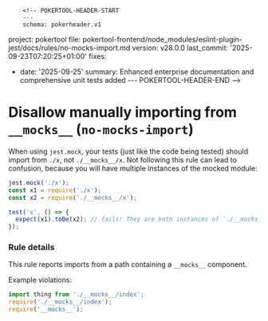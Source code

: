         <!-- POKERTOOL-HEADER-START
        ---
        schema: pokerheader.v1
project: pokertool
file: pokertool-frontend/node_modules/eslint-plugin-jest/docs/rules/no-mocks-import.md
version: v28.0.0
last_commit: '2025-09-23T07:20:25+01:00'
fixes:
- date: '2025-09-25'
  summary: Enhanced enterprise documentation and comprehensive unit tests added
        ---
        POKERTOOL-HEADER-END -->
# Disallow manually importing from `__mocks__` (`no-mocks-import`)

When using `jest.mock`, your tests (just like the code being tested) should
import from `./x`, not `./__mocks__/x`. Not following this rule can lead to
confusion, because you will have multiple instances of the mocked module:

```js
jest.mock('./x');
const x1 = require('./x');
const x2 = require('./__mocks__/x');

test('x', () => {
  expect(x1).toBe(x2); // fails! They are both instances of `./__mocks__/x`, but not referentially equal
});
```

### Rule details

This rule reports imports from a path containing a `__mocks__` component.

Example violations:

```js
import thing from './__mocks__/index';
require('./__mocks__/index');
require('__mocks__');
```
